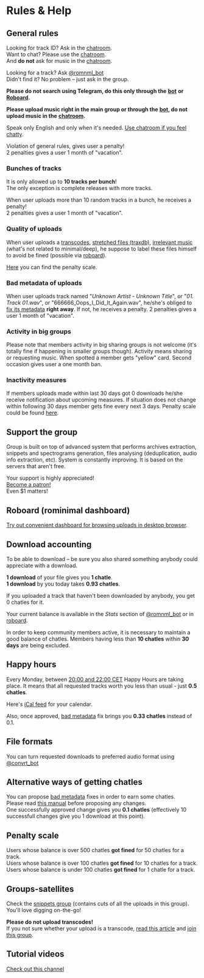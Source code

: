 # Rules & Help

## General rules

Looking for track ID? Ask in the [chatroom](https://t.me/romnml).  
Want to chat? Please use the [chatroom](https://t.me/romnml).  
And **do not** ask for music in the [chatroom](https://t.me/romnml).

Looking for a track? Ask [@romnml\_bot](https://t.me/romnml_bot)  
Didn't find it? No problem – just ask in the group.

**Please do not search using Telegram, do this only through the** [**bot**](https://t.me/romnml_bot) **or** [**Roboard**](https://romnml.rv7.ru/)**.**

**Please upload music right in the main group or through the** [**bot**](https://t.me/romnml_bot)**, do not upload music in the** [**chatroom**](https://t.me/romnml)**.**

Speak only English and only when it's needed. [Use chatroom if you feel chatty](https://t.me/romnml).

Violation of general rules, gives user a penalty!  
2 penalties gives a user 1 month of "vacation".

### Bunches of tracks

It is only allowed up to **10 tracks per bunch**!  
The only exception is complete releases with more tracks.

When user uploads more than 10 random tracks in a bunch, he receives a penalty!  
2 penalties gives a user 1 month of "vacation".

### Quality of uploads

When user uploads a [transcodes](transcodes-and-spectral-analysis/#transcodes), [stretched files \(traxdb\)](how-to-fill-in-upload-with-correct-meta-data/labeling-uploads.md#stretched), [irrelevant music](https://romnml.rv7.ru/?irrelevant=true) \(what's not related to minimal/deep\), he suppose to label these files himself to avoid be fined \(possible via [roboard](https://romnml.rv7.ru/)\).

[Here](./#penalty-scale) you can find the penalty scale. 

### Bad metadata of uploads

When user uploads track named "_Unknown Artist - Unknown Title_", or "_01. Track 01.wav_", or "666666\_Oops\_I\_Did\_It\_Again.wav", he/she's obliged to [fix its metadata](how-to-fill-in-upload-with-correct-meta-data/) **right away**. If not, he receives a penalty. 2 penalties gives a user 1 month of "vacation".

### Activity in big groups

Please note that members activity in big sharing groups is not welcome \(it's totally fine if happening in smaller groups though\). Activity means sharing or requesting music. When spotted a member gets "yellow" card. Second occasion gives user a one month ban.

### Inactivity measures

If members uploads made within last 30 days got 0 downloads he/she receive notification about upcoming measures. If situation does not change within following 30 days member gets fine every next 3 days. Penalty scale could be found [here](./#penalty-scale).

## Support the group

Group is built on top of advanced system that performs archives extraction, snippets and spectrograms generation, files analysing \(deduplication, audio info extraction, etc\). System is constantly improving. It is based on the servers that aren't free.

Your support is highly appreciated!  
[Become a patron!](https://patreon.com/rominimal)  
Even $1 matters!

## Roboard \(rominimal dashboard\)

[Try out convenient dashboard for browsing uploads in desktop browser](https://romnml.rv7.ru/).

## Download accounting

To be able to download – be sure you also shared something anybody could appreciate with a download.

**1 download** of your file gives you **1 chatle**.  
**1 download** by you today takes **0.93 chatles**.

If you uploaded a track that haven't been downloaded by anybody, you get 0 chatles for it.

Your current balance is available in the _Stats_ section of [@romnml\_bot](https://t.me/romnml_bot) or in [roboard](https://romnml.rv7.ru/).

In order to keep community members active, it is necessary to maintain a good balance of chatles. Members having less than **10 chatles** within **30 days** are being excluded.

## Happy hours

Every Monday, between [20:00 and 22:00 CET](https://www.google.com/search?q=20%3A00+CET) Happy Hours are taking place. It means that all requested tracks worth you less than usual - just **0.5 chatles**.

Here's [iCal feed](https://shorturl.at/vAW48) for your calendar.

Also, once approved, [bad metadata](https://romnml.rv7.ru/?badTagged=true) fix brings you **0.33 chatles** instead of 0.1.

## File formats

You can turn requested downloads to preferred audio format using [@convrt\_bot](https://t.me/convrt_bot)

## Alternative ways of getting chatles

You can propose [bad metadata](https://romnml.rv7.ru/?badTagged=true) fixes in order to earn some chatles.  
Please read [this manual](how-to-fill-in-upload-with-correct-meta-data/) before proposing any changes.  
One successfully approved change gives you **0.1 chatles** \(effectively 10 successfull changes give you 1 download at this point\).

## Penalty scale

Users whose balance is over 500 chatles **got fined** for 50 chatles for a track.  
Users whose balance is over 100 chatles **got fined** for 10 chatles for a track.  
Users whose balance is under 100 chatles **got fined** for 1 chatle for a track.

## Groups-satellites

Check the [snippets group](https://t.me/joinchat/ATDwrEYkooRWtBoXRRFp8Q) \(contains cuts of all the uploads in this group\).  
You'll love digging on-the-go!

**Please do not upload transcodes!**  
If you not sure whether your upload is a transcode, [read this article](transcodes-and-spectral-analysis/) and [join this group](https://t.me/joinchat/ATDwrFDxDvSammrC82ihrg).

## Tutorial videos

[Check out this channel](https://t.me/joinchat/AAAAAFdd1a1IiM9jHyWDsw)

